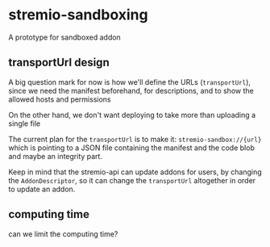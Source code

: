 # stremio-sandboxing

A prototype for sandboxed addon


## transportUrl design

A big question mark for now is how we'll define the URLs (`transportUrl`), since we need the manifest beforehand, for descriptions, and to show the allowed hosts and permissions

On the other hand, we don't want deploying to take more than uploading a single file

The current plan for the `transportUrl` is to make it: `stremio-sandbox://{url}` which is pointing to a JSON file containing the manifest and the code blob and maybe an integrity part.

Keep in mind that the stremio-api can update addons for users, by changing the `AddonDescriptor`, so it can change the `transportUrl` altogether in order to update an addon.

## computing time

can we limit the computing time?
